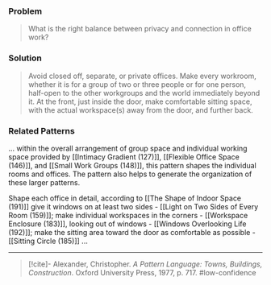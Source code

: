 ### Problem
>What is the right balance between privacy and connection in office work?

### Solution
>Avoid closed off, separate, or private offices. Make every workroom, whether it is for a group of two or three people or for one person, half-open to the other workgroups and the world immediately beyond it. At the front, just inside the door, make comfortable sitting space, with the actual workspace(s) away from the door, and further back.

### Related Patterns
... within the overall arrangement of group space and individual working space provided by [[Intimacy Gradient (127)]], [[Flexible Office Space (146)]], and [[Small Work Groups (148)]], this pattern shapes the individual rooms and offices. The pattern also helps to generate the organization of these larger patterns.

Shape each office in detail, according to [[The Shape of Indoor Space (191)]] give it windows on at least two sides - [[Light on Two Sides of Every Room (159)]]; make individual workspaces in the corners - [[Workspace Enclosure (183)]], looking out of windows - [[Windows Overlooking Life (192)]]; make the sitting area toward the door as comfortable as possible - [[Sitting Circle (185)]] ...

---

> [!cite]- Alexander, Christopher. _A Pattern Language: Towns, Buildings, Construction_. Oxford University Press, 1977, p. 717.
> #low-confidence 
